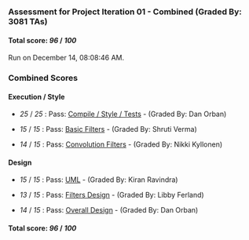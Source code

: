 ### Assessment for Project Iteration 01 - Combined (Graded By: 3081 TAs)

#### Total score: _96_ / _100_

Run on December 14, 08:08:46 AM.


### Combined Scores


#### Execution / Style

+  _25_ / _25_ : Pass: [Compile / Style / Tests](PROJ_01_Automated_Assessment.md) - (Graded By: Dan Orban)



+  _15_ / _15_ : Pass: [Basic Filters](PROJ_01_BasicFilters_Assessment.md) - (Graded By: Shruti Verma)



+  _14_ / _15_ : Pass: [Convolution Filters](PROJ_01_ConvFilters_Assessment.md) - (Graded By: Nikki Kyllonen)




#### Design

+  _15_ / _15_ : Pass: [UML](PROJ_01_UML_Assessment.md) - (Graded By: Kiran Ravindra)



+  _13_ / _15_ : Pass: [Filters Design](PROJ_01_FiltersDesign_Assessment.md) - (Graded By: Libby Ferland)



+  _14_ / _15_ : Pass: [Overall Design](PROJ_01_OverallDesign_Assessment.md) - (Graded By: Dan Orban)



#### Total score: _96_ / _100_

